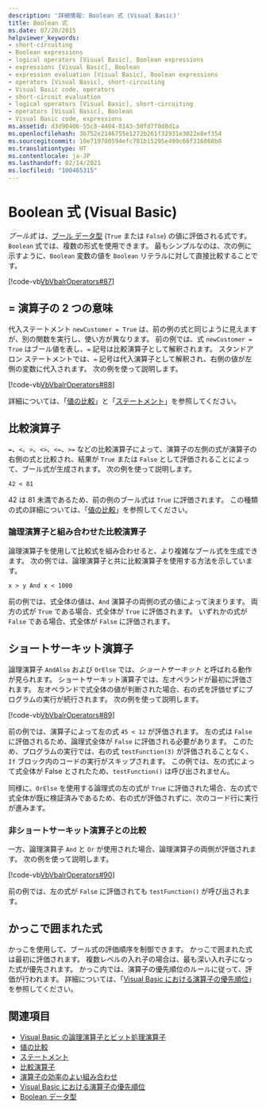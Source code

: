 ```yaml
---
description: '詳細情報: Boolean 式 (Visual Basic)'
title: Boolean 式
ms.date: 07/20/2015
helpviewer_keywords:
- short-circuiting
- Boolean expressions
- logical operators [Visual Basic], Boolean expressions
- expressions [Visual Basic], Boolean
- expression evaluation [Visual Basic], Boolean expressions
- operators [Visual Basic], short-circuiting
- Visual Basic code, operators
- short-circuit evaluation
- logical operators [Visual Basic], short-circuiting
- operators [Visual Basic], Boolean
- Visual Basic code, expressions
ms.assetid: d3d90406-55c8-4404-8143-50fd7f0d0d1a
ms.openlocfilehash: 3b752e2146755e1272b261f32931e3022e8ef354
ms.sourcegitcommit: 10e719780594efc781b15295e499c66f316068b8
ms.translationtype: HT
ms.contentlocale: ja-JP
ms.lasthandoff: 02/14/2021
ms.locfileid: "100465315"
---
```

# <a name="boolean-expressions-visual-basic"></a>Boolean 式 (Visual Basic)

*ブール式* は、[ブール データ型](../../../language-reference/data-types/boolean-data-type.md) (`True` または `False`) の値に評価される式です。 `Boolean` 式では、複数の形式を使用できます。 最もシンプルなのは、次の例に示すように、`Boolean` 変数の値を `Boolean` リテラルに対して直接比較することです。  
  
 [!code-vb[VbVbalrOperators#87](~/samples/snippets/visualbasic/VS_Snippets_VBCSharp/VbVbalrOperators/VB/Class1.vb#87)]  
  
## <a name="two-meanings-of-the--operator"></a>= 演算子の 2 つの意味  

 代入ステートメント `newCustomer = True` は、前の例の式と同じように見えますが、別の関数を実行し、使い方が異なります。 前の例では、式 `newCustomer = True` はブール値を表し、`=` 記号は比較演算子として解釈されます。 スタンドアロン ステートメントでは、`=` 記号は代入演算子として解釈され、右側の値が左側の変数に代入されます。 次の例を使って説明します。  
  
 [!code-vb[VbVbalrOperators#88](~/samples/snippets/visualbasic/VS_Snippets_VBCSharp/VbVbalrOperators/VB/Class1.vb#88)]  
  
 詳細については、「[値の比較](value-comparisons.md)」と「[ステートメント](../../../language-reference/statements/index.md)」を参照してください。  
  
## <a name="comparison-operators"></a>比較演算子  

 `=`、`<`、`>`、`<>`、`<=`、`>=` などの比較演算子によって、演算子の左側の式が演算子の右側の式と比較され、結果が `True` または `False` として評価されることによって、ブール式が生成されます。 次の例を使って説明します。  
  
 `42 < 81`  
  
 42 は 81 未満であるため、前の例のブール式は `True` に評価されます。 この種類の式の詳細については、「[値の比較](value-comparisons.md)」を参照してください。  
  
### <a name="comparison-operators-combined-with-logical-operators"></a>論理演算子と組み合わせた比較演算子  

 論理演算子を使用して比較式を組み合わせると、より複雑なブール式を生成できます。 次の例では、論理演算子と共に比較演算子を使用する方法を示しています。  
  
 `x > y And x < 1000`  
  
 前の例では、式全体の値は、`And` 演算子の両側の式の値によって決まります。 両方の式が `True` である場合、式全体が `True` に評価されます。 いずれかの式が `False` である場合、式全体が `False` に評価されます。  
  
## <a name="short-circuiting-operators"></a>ショートサーキット演算子  

 論理演算子 `AndAlso` および `OrElse` では、*ショートサーキット* と呼ばれる動作が見られます。 ショートサーキット演算子では、左オペランドが最初に評価されます。 左オペランドで式全体の値が判断された場合、右の式を評価せずにプログラムの実行が続行されます。 次の例を使って説明します。  
  
 [!code-vb[VbVbalrOperators#89](~/samples/snippets/visualbasic/VS_Snippets_VBCSharp/VbVbalrOperators/VB/Class1.vb#89)]  
  
 前の例では、演算子によって左の式 `45 < 12` が評価されます。 左の式は `False` に評価されるため、論理式全体が `False` に評価される必要があります。 このため、プログラムの実行では、右の式 `testFunction(3)` が評価されることなく、`If` ブロック内のコードの実行がスキップされます。 この例では、左の式によって式全体が False とされたため、`testFunction()` は呼び出されません。  
  
 同様に、`OrElse` を使用する論理式の左の式が `True` に評価された場合、左の式で式全体が既に検証済みであるため、右の式が評価されずに、次のコード行に実行が進みます。  
  
### <a name="comparison-with-non-short-circuiting-operators"></a>非ショートサーキット演算子との比較  

 一方、論理演算子 `And` と `Or` が使用された場合、論理演算子の両側が評価されます。 次の例を使って説明します。  
  
 [!code-vb[VbVbalrOperators#90](~/samples/snippets/visualbasic/VS_Snippets_VBCSharp/VbVbalrOperators/VB/Class1.vb#90)]  
  
 前の例では、左の式が `False` に評価されても `testFunction()` が呼び出されます。  
  
## <a name="parenthetical-expressions"></a>かっこで囲まれた式  

 かっこを使用して、ブール式の評価順序を制御できます。 かっこで囲まれた式は最初に評価されます。 複数レベルの入れ子の場合は、最も深い入れ子になった式が優先されます。 かっこ内では、演算子の優先順位のルールに従って、評価が行われます。 詳細については、「[Visual Basic における演算子の優先順位](../../../language-reference/operators/operator-precedence.md)」を参照してください。  
  
## <a name="see-also"></a>関連項目

- [Visual Basic の論理演算子とビット処理演算子](logical-and-bitwise-operators.md)
- [値の比較](value-comparisons.md)
- [ステートメント](../statements.md)
- [比較演算子](../../../language-reference/operators/comparison-operators.md)
- [演算子の効率のよい組み合わせ](efficient-combination-of-operators.md)
- [Visual Basic における演算子の優先順位](../../../language-reference/operators/operator-precedence.md)
- [Boolean データ型](../../../language-reference/data-types/boolean-data-type.md)
